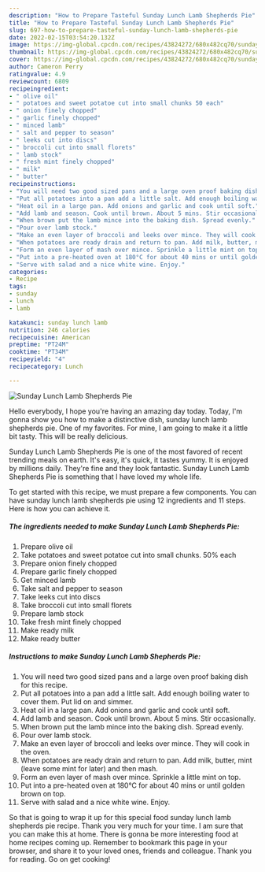 ```yaml
---
description: "How to Prepare Tasteful Sunday Lunch Lamb Shepherds Pie"
title: "How to Prepare Tasteful Sunday Lunch Lamb Shepherds Pie"
slug: 697-how-to-prepare-tasteful-sunday-lunch-lamb-shepherds-pie
date: 2022-02-15T03:54:20.132Z
image: https://img-global.cpcdn.com/recipes/43824272/680x482cq70/sunday-lunch-lamb-shepherds-pie-recipe-main-photo.jpg
thumbnail: https://img-global.cpcdn.com/recipes/43824272/680x482cq70/sunday-lunch-lamb-shepherds-pie-recipe-main-photo.jpg
cover: https://img-global.cpcdn.com/recipes/43824272/680x482cq70/sunday-lunch-lamb-shepherds-pie-recipe-main-photo.jpg
author: Cameron Perry
ratingvalue: 4.9
reviewcount: 6809
recipeingredient:
- " olive oil"
- " potatoes and sweet potatoe cut into small chunks 50 each"
- " onion finely chopped"
- " garlic finely chopped"
- " minced lamb"
- " salt and pepper to season"
- " leeks cut into discs"
- " broccoli cut into small florets"
- " lamb stock"
- " fresh mint finely chopped"
- " milk"
- " butter"
recipeinstructions:
- "You will need two good sized pans and a large oven proof baking dish for this recipe."
- "Put all potatoes into a pan add a little salt. Add enough boiling water to cover them. Put lid on and simmer."
- "Heat oil in a large pan. Add onions and garlic and cook until soft."
- "Add lamb and season. Cook until brown. About 5 mins. Stir occasionally."
- "When brown put the lamb mince into the baking dish. Spread evenly."
- "Pour over lamb stock."
- "Make an even layer of broccoli and leeks over mince. They will cook in the oven."
- "When potatoes are ready drain and return to pan. Add milk, butter, mint (leave some mint for later) and then mash."
- "Form an even layer of mash over mince. Sprinkle a little mint on top."
- "Put into a pre-heated oven at 180°C for about 40 mins or until golden brown on top."
- "Serve with salad and a nice white wine. Enjoy."
categories:
- Recipe
tags:
- sunday
- lunch
- lamb

katakunci: sunday lunch lamb 
nutrition: 246 calories
recipecuisine: American
preptime: "PT24M"
cooktime: "PT34M"
recipeyield: "4"
recipecategory: Lunch

---
```



![Sunday Lunch Lamb Shepherds Pie](https://img-global.cpcdn.com/recipes/43824272/680x482cq70/sunday-lunch-lamb-shepherds-pie-recipe-main-photo.jpg)

Hello everybody, I hope you're having an amazing day today. Today, I'm gonna show you how to make a distinctive dish, sunday lunch lamb shepherds pie. One of my favorites. For mine, I am going to make it a little bit tasty. This will be really delicious.

Sunday Lunch Lamb Shepherds Pie is one of the most favored of recent trending meals on earth. It's easy, it's quick, it tastes yummy. It is enjoyed by millions daily. They're fine and they look fantastic. Sunday Lunch Lamb Shepherds Pie is something that I have loved my whole life.




To get started with this recipe, we must prepare a few components. You can have sunday lunch lamb shepherds pie using 12 ingredients and 11 steps. Here is how you can achieve it.

<!--inarticleads1-->

##### The ingredients needed to make Sunday Lunch Lamb Shepherds Pie:

1. Prepare  olive oil
1. Take  potatoes and sweet potatoe cut into small chunks. 50% each
1. Prepare  onion finely chopped
1. Prepare  garlic finely chopped
1. Get  minced lamb
1. Take  salt and pepper to season
1. Take  leeks cut into discs
1. Take  broccoli cut into small florets
1. Prepare  lamb stock
1. Take  fresh mint finely chopped
1. Make ready  milk
1. Make ready  butter




<!--inarticleads2-->

##### Instructions to make Sunday Lunch Lamb Shepherds Pie:

1. You will need two good sized pans and a large oven proof baking dish for this recipe.
1. Put all potatoes into a pan add a little salt. Add enough boiling water to cover them. Put lid on and simmer.
1. Heat oil in a large pan. Add onions and garlic and cook until soft.
1. Add lamb and season. Cook until brown. About 5 mins. Stir occasionally.
1. When brown put the lamb mince into the baking dish. Spread evenly.
1. Pour over lamb stock.
1. Make an even layer of broccoli and leeks over mince. They will cook in the oven.
1. When potatoes are ready drain and return to pan. Add milk, butter, mint (leave some mint for later) and then mash.
1. Form an even layer of mash over mince. Sprinkle a little mint on top.
1. Put into a pre-heated oven at 180°C for about 40 mins or until golden brown on top.
1. Serve with salad and a nice white wine. Enjoy.




So that is going to wrap it up for this special food sunday lunch lamb shepherds pie recipe. Thank you very much for your time. I am sure that you can make this at home. There is gonna be more interesting food at home recipes coming up. Remember to bookmark this page in your browser, and share it to your loved ones, friends and colleague. Thank you for reading. Go on get cooking!
